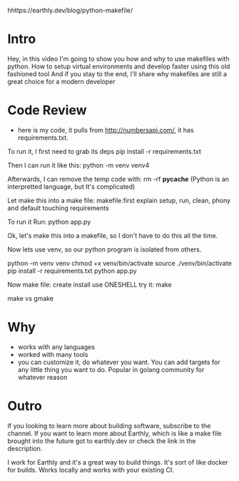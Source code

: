 hhttps://earthly.dev/blog/python-makefile/
# Intro
Hey, in this video I'm going to show you how and why to use makefiles with python.
How to setup virtual environments and develop faster using this old fashioned tool
And if you stay to the end, I'll share why makefiles are still a great choice for a modern developer

# Code Review

* here is my code, it pulls from http://numbersapi.com/, it has requirements.txt.

To run it, I first need to grab its deps
pip install -r requirements.txt

Then I can run it like this:
python -m venv venv4


Afterwards, I can remove the temp code with:
rm -rf __pycache__
(Python is an interpretted language, but It's complicated)

Let make this into a make file:
  makefile.first 
  explain setup, run, clean, phony and default
  touching requirements

To run it 
Run: python app.py


Ok, let's make this into a makefile, so I don't have to do this all the time.

Now lets use venv, so our python program is isolated from others.

python -m venv venv
chmod +x venv/bin/activate
source ./venv/bin/activate
pip install -r requirements.txt
python app.py

Now make file:
create install
use ONESHELL
try it:
make 

make vs gmake

# Why
* works with any languages
* worked with many tools
* you can customize it, do whatever you want. 
  You can add targets for any little thing you want to do.
  Popular in golang community for whatever reason

# Outro

If you looking to learn more about building software, subscribe to the channel. If you want to learn more about Earthly, which is like a make file brought into the future got to earthly.dev or check the link in the description. 

I work for Earthly and it's a great way to build things. It's sort of like docker for builds. Works locally and works with your existing CI.
